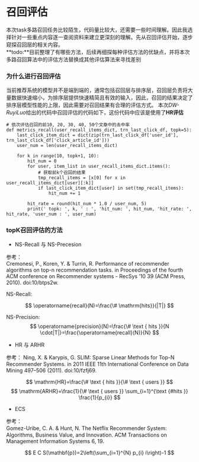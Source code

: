 # 召回评估
本次task多路召回任务比较陌生，代码量比较大，还需要一些时间理解。因此我选择针对一些重点内容逐一查阅资料来建立更深刻的理解。先从召回评估开始，逐步窥探召回层的相关内容。  
**todo:**目前整理了有哪些方法，后续再细探每种评估方法的优缺点，并将本次多路召回算法中的评估方法替换成其他评估算法来寻找差别
### 为什么进行召回评估  
当前推荐系统的模型并不是端到端的，通常包括召回层与排序层，召回层负责将大量数据快速缩小，为排序层提供快速精简且有效的输入，因此，召回的结果决定了排序层模型性能的上限，因此需要对召回结果有合理的评估方式。
本次*DW-RuyiLuo*给出的代码中召回评估的代码如下，这份代码中应该是使用了**HR评估**

```
# 依次评估召回的前10, 20, 30, 40, 50个文章中的击中率
def metrics_recall(user_recall_items_dict, trn_last_click_df, topk=5):
    last_click_item_dict = dict(zip(trn_last_click_df['user_id'], trn_last_click_df['click_article_id']))
    user_num = len(user_recall_items_dict)
    
    for k in range(10, topk+1, 10):
        hit_num = 0
        for user, item_list in user_recall_items_dict.items():
            # 获取前k个召回的结果
            tmp_recall_items = [x[0] for x in user_recall_items_dict[user][:k]]
            if last_click_item_dict[user] in set(tmp_recall_items):
                hit_num += 1
        
        hit_rate = round(hit_num * 1.0 / user_num, 5)
        print(' topk: ', k, ' : ', 'hit_num: ', hit_num, 'hit_rate: ', hit_rate, 'user_num : ', user_num)
```
### topK召回评估的方法  
- NS-Recall 与 NS-Precesion  

参考：  
Cremonesi, P., Koren, Y. & Turrin, R. Performance of recommender algorithms on top-n recommendation tasks. in Proceedings of the fourth ACM conference on Recommender systems - RecSys ’10 39 (ACM Press, 2010). doi:10/btps2w.


NS-Recall:  

$$
\operatorname{recall}(N)=\frac{\# \mathrm{hits}}{|T|}
$$

NS-Precision:
$$
\operatorname{precision}(N)=\frac{\# \text { hits }}{N \cdot|T|}=\frac{\operatorname{recall}(N)}{N}
$$

- HR 与 ARHR

参考：
Ning, X. & Karypis, G. SLIM: Sparse Linear Methods for Top-N Recommender Systems. in 2011 IEEE 11th International Conference on Data Mining 497–506 (2011). doi:10/fzfj69.


$$
\mathrm{HR}=\frac{\# \text { hits }}{\# \text { users }}
$$
$$
\mathrm{ARHR}=\frac{1}{\# \text { users }} \sum_{i=1}^{\text {#hits }} \frac{1}{p_{i}}
$$

- ECS  

参考：  
Gomez-Uribe, C. A. & Hunt, N. The Netﬂix Recommender System: Algorithms, Business Value, and Innovation. ACM Transactions on Management Information Systems 6, 19.

$$
E C S(\mathbf{p})=2\left(\sum_{i=1}^{N} p_{i} i\right)-1
$$
